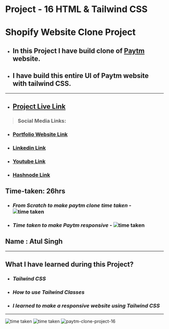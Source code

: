 # Project - 16 HTML & Tailwind CSS

# Shopify Website Clone Project

- ## In this Project I have build clone of [Paytm](https://ineuron-paytm-clone-project-16.netlify.app/) website.

- ## I have build this entire UI of Paytm website with tailwind CSS.

---

- ## [Project Live Link](https://ineuron-paytm-clone-project-16.netlify.app/)
> ### Social Media Links:

- ### [Portfolio Website Link](https://www.findcoder.io/u/atulsinghatul)
- ### [Linkedin Link](https://www.linkedin.com/in/atul-singh-082529249/)
- ### [Youtube Link](https://www.youtube.com/channel/UCBNc9Vs9mAFxnAKjzWRqDFQ)
- ### [Hashnode Link](https://atulsinghatul.hashnode.dev/)

## Time-taken: 26hrs

- ### _From Scratch to make paytm clone time taken_ - ![time taken](https://img.shields.io/badge/8-hrs-yellowgreen)

- ### _Time taken to make Paytm responsive_ - ![time taken](https://img.shields.io/badge/18-hrs-orange)

## Name : Atul Singh

---

## What I have learned during this Project?

- ### _Tailwind CSS_

- ### _How to use Tailwind Classes_

- ### _I learned to make a responsive website using Tailwind CSS_

---

![time taken](https://img.shields.io/badge/Project-16-green) ![time taken](https://img.shields.io/badge/Paytm%20Clone-HTML%20%26%20Tailwind%20CSS-orange)
![paytm-clone-project-16](https://user-images.githubusercontent.com/112545072/210028961-16195a2f-3b97-414a-864a-fe0aee912462.png)


